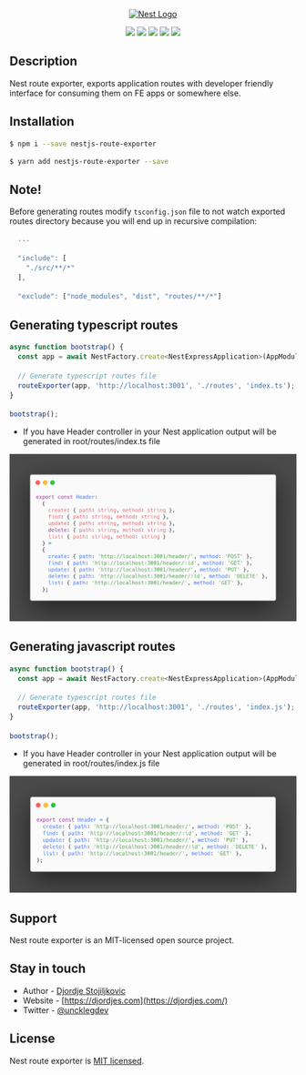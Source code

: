 <p align="center">
  <a href="http://nestjs.com/" target="blank"><img src="https://nestjs.com/img/logo_text.svg" width="320" alt="Nest Logo" /></a>
</p>

<p align="center"><p align="center">
  <img src="https://img.shields.io/github/license/unckleg/nestjs-route-exporter">
  <img src="https://img.shields.io/npm/v/nestjs-route-exporter?color=brightGreen" />
<img src="https://img.shields.io/badge/test-passing-brightgreen" />
<img src="https://img.shields.io/github/issues/unckleg/nestjs-route-exporter" />
  <a href="https://paypal.com/paypalme/ucnkleg"><img src="https://img.shields.io/badge/Donate-PayPal-dc3d53.svg"/></a>
</p>

## Description

Nest route exporter, exports application routes with developer friendly interface for consuming them on FE apps or somewhere else.

## Installation

```bash
$ npm i --save nestjs-route-exporter
```

```bash
$ yarn add nestjs-route-exporter --save
```

## Note!
Before generating routes modify ```tsconfig.json``` file to not watch exported routes directory because
you will end up in recursive compilation:
```javascript
  ...
  
  "include": [
    "./src/**/*"
  ],

  "exclude": ["node_modules", "dist", "routes/**/*"]
```

## Generating typescript routes
```javascript
async function bootstrap() {
  const app = await NestFactory.create<NestExpressApplication>(AppModule);
  
  // Generate typescript routes file
  routeExporter(app, 'http://localhost:3001', './routes', 'index.ts'); // Will generate index.ts in root/routes dir
}

bootstrap();
```

- If you have Header controller in your Nest application output will be generated in root/routes/index.ts file 

![Typescript](assets/typescript.png)

## Generating javascript routes
```javascript
async function bootstrap() {
  const app = await NestFactory.create<NestExpressApplication>(AppModule);
  
  // Generate typescript routes file
  routeExporter(app, 'http://localhost:3001', './routes', 'index.js'); // Will generate index.js in root/routes dir
}

bootstrap();
```

- If you have Header controller in your Nest application output will be generated in root/routes/index.js file 

![Javascript](assets/javascript.png)

## Support

Nest route exporter is an MIT-licensed open source project. 

## Stay in touch

- Author - [Djordje Stojiljkovic](https://twitter.com/uncklegdev)
- Website - [https://djordjes.com](https://djordjes.com/)
- Twitter - [@uncklegdev](https://twitter.com/uncklegdev)

## License

Nest route exporter is [MIT licensed](LICENSE).